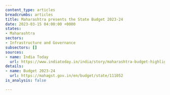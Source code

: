```yaml
---
content_type: articles
breadcrumbs: articles
title: Maharashtra presents the State Budget 2023-24
date: 2023-03-15 04:00:00 +0000
states:
- Maharashtra
sectors:
- Infrastructure and Governance
subsectors: []
sources:
- name: India Today
  url: https://www.indiatoday.in/india/story/maharashtra-budget-highlights-devendra-fadnavis-farmers-women-employment-environment-2344445-2023-03-09
details:
- name: Budget 2023-24
  url: https://mahagst.gov.in/en/budget/state/111052
is_analysis: false

---
```

